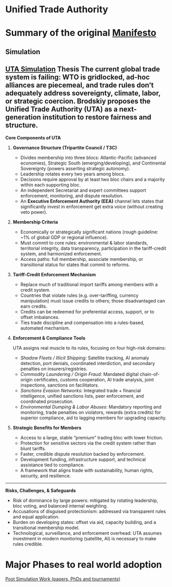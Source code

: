 # Unified Trade Authority

# Summary of the original [Manifesto](https://medium.com/@rossbrodskiy/unified-trade-authority-a-manifesto-for-fair-and-strategic-global-trade-c8bed4b2d494)
## **Simulation**
[UTA Simulation](UTA/UTA%20Simulation.md)
**Thesis**
The current global trade system is failing: WTO is gridlocked, ad-hoc alliances are piecemeal, and trade rules don’t adequately address sovereignty, climate, labor, or strategic coercion. Brodskiy proposes the **Unified Trade Authority (UTA)** as a next-generation institution to restore fairness and structure.
---
**Core Components of UTA**
1. **Governance Structure (Tripartite Council / T3C)**
    - Divides membership into three blocs: Atlantic-Pacific (advanced economies), Strategic South (emerging/developing), and Continental Sovereignty (powers asserting strategic autonomy).
    - Leadership rotates every two years among blocs.
    - Decisions require approval by at least two bloc chairs and a majority within each supporting bloc.
    - An independent Secretariat and expert committees support enforcement, monitoring, and dispute resolution.
    - An **Executive Enforcement Authority (EEA)** channel lets states that significantly invest in enforcement get extra voice (without creating veto power).
2. **Membership Criteria**
    - Economically or strategically significant nations (rough guideline: ~1% of global GDP or regional influence).
    - Must commit to core rules: environmental & labor standards, territorial integrity, data transparency, participation in the tariff-credit system, and harmonized enforcement.
    - Access paths: full membership, associate membership, or transitional status for states that commit to reforms.
3. **Tariff-Credit Enforcement Mechanism**
    - Replace much of traditional import tariffs among members with a credit system.
    - Countries that violate rules (e.g. over-tariffing, currency manipulation) must issue credits to others; those disadvantaged can earn credits.
    - Credits can be redeemed for preferential access, support, or to offset imbalances.
    - Ties trade discipline and compensation into a rules-based, automated mechanism.
4. **Enforcement & Compliance Tools**
    
    UTA assigns real muscle to its rules, focusing on four high-risk domains:   
    - *Shadow Fleets / Illicit Shipping*: Satellite tracking, AI anomaly detection, port denials, coordinated interdiction, and secondary penalties on insurers/registries.
    - *Commodity Laundering / Origin Fraud*: Mandated digital chain-of-origin certificates, customs cooperation, AI trade analysis, joint inspections, sanctions on facilitators.
    - *Sanctions Evasion Networks*: Integrated trade + financial intelligence, unified sanctions lists, peer enforcement, and coordinated prosecution.
    - *Environmental Dumping & Labor Abuses*: Mandatory reporting and monitoring, trade penalties on violators, rewards (extra credits) for superior compliance, aid to lagging members for upgrading capacity.
5. **Strategic Benefits for Members**
    - Access to a large, stable “premium” trading bloc with lower friction.
    - Protection for sensitive sectors via the credit system rather than blunt tariffs.
    - Faster, credible dispute resolution backed by enforcement.
    - Development funding, infrastructure support, and technical assistance tied to compliance.
    - A framework that aligns trade with sustainability, human rights, security, and resilience.
---
**Risks, Challenges, & Safeguards**
- Risk of dominance by large powers: mitigated by rotating leadership, bloc voting, and balanced internal weighting.
- Accusations of disguised protectionism: addressed via transparent rules and equal application.
- Burden on developing states: offset via aid, capacity building, and a transitional membership model.
- Technological, surveillance, and enforcement overhead: UTA assumes investment in modern monitoring (satellite, AI) is necessary to make rules credible.
# Major Phases to real world adoption



[Post Simulation Work (papers, PhDs and tournaments)](UTA/Post%20Simulation%20Work%20(papers,%20PhDs%20and%20tournaments).md)
